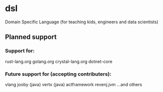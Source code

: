 # dsl
Domain Specific Language (for teaching kids, engineers and data scientists)

## Planned support

### Support for:
  rust-lang.org
  golang.org
  crystal-lang.org
  dotnet-core
  

### Future support for (accepting contributers):
  vlang
  jooby (java)
  vertx (java)
  actframework
  revenj.jvm
  ...and others
  
